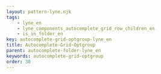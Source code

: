 ```yaml
---
layout: pattern-lyne.njk
tags: 
    - lyne_en
    - lyne_components_autocomplete_grid_row_children_en
    - is_in_folder_en
key: autocomplete-grid-optgroup-lyne_en
title: Autocomplete-Grid-Optgroup
parent: autocomplete-folder-lyne_en
keywords: autocomplete-grid-optgroup
order: 30
---
```

